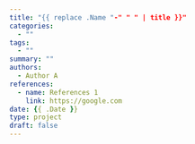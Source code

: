 ```yaml
---
title: "{{ replace .Name "-" " " | title }}"
categories:
  - ""
tags:
  - ""
summary: ""
authors:
  - Author A
references:
  - name: References 1
    link: https://google.com
date: {{ .Date }}
type: project
draft: false
---
```

